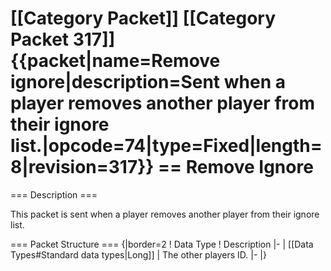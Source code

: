\[\[Category Packet\]\] \[\[Category Packet 317\]\]
{{packet\|name=Remove ignore\|description=Sent when a player removes
another player from their ignore
list.\|opcode=74\|type=Fixed\|length=8\|revision=317}} == Remove Ignore
==

=== Description ===

This packet is sent when a player removes another player from their
ignore list.

=== Packet Structure === {\|border=2 ! Data Type ! Description \|- \|
\[\[Data Types\#Standard data types\|Long\]\] \| The other players ID.
\|- \|}
